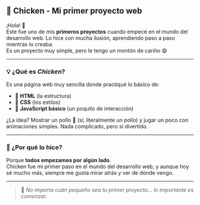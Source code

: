 ## 🐔 Chicken - Mi primer proyecto web

¡Hola! 👋  
Este fue uno de mis **primeros proyectos** cuando empecé en el mundo del desarrollo web. Lo hice con mucha ilusión, aprendiendo paso a paso mientras lo creaba.  
Es un proyecto muy simple, pero le tengo un montón de cariño 😄

---

### 💡 ¿Qué es *Chicken*?

Es una página web muy sencilla donde practiqué lo básico de:

- 🧱 **HTML** (la estructura)
- 🎨 **CSS** (los estilos)
- 🧠 **JavaScript básico** (un poquito de interacción)

¿La idea? Mostrar un pollo 🐔 (sí, literalmente un pollo) y jugar un poco con animaciones simples. Nada complicado, pero sí divertido.

---

### 🎯 ¿Por qué lo hice?

Porque **todos empezamos por algún lado**.  
Chicken fue mi primer paso en el mundo del desarrollo web, y aunque hoy sé mucho más, siempre me gusta mirar atrás y ver de dónde vengo.

---

> 🚀 *No importa cuán pequeño sea tu primer proyecto... lo importante es comenzar.*
